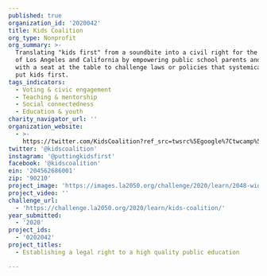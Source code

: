 ```yaml
---
published: true
organization_id: '2020042'
title: Kids Coalition
org_type: Nonprofit
org_summary: >-
  Translating "kids first" from a soundbite into a civil right for the children
  of Los Angeles and California by empowering public school parents and students
  with a seat at the table to challenge laws or policies that systemically don't
  put kids first. 
tags_indicators:
  - Voting & civic engagement
  - Teaching & mentorship
  - Social connectedness
  - Education & youth
charity_navigator_url: ''
organization_website:
  - >-
    https://twitter.com/KidsCoalition?ref_src=twsrc%5Egoogle%7Ctwcamp%5Eserp%7Ctwgr%5Eauthor
twitter: '@kidscoalition'
instagram: '@puttingkidsfirst'
facebook: '@kidscoalition'
ein: '204562686001'
zip: '90210'
project_image: 'https://images.la2050.org/challenge/2020/learn/2048-wide/kids-coalition.jpg'
project_video: ''
challenge_url:
  - 'https://challenge.la2050.org/2020/learn/kids-coalition/'
year_submitted:
  - '2020'
project_ids:
  - '0202042'
project_titles:
  - Establishing a legal right to a high quality public education

---
```

